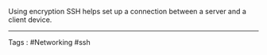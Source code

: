 Using encryption SSH helps set up a connection between a server and a client device. 
____
Tags : #Networking #ssh
